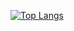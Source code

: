 [![Top Langs](https://github-readme-stats.vercel.app/api/top-langs/?username=anuraghazra&langs_count=4&layout=compact&theme=highcontrast)](https://github.com/anuraghazra/github-readme-stats)

<!--
**EthanWalkerGit/EthanWalkerGit** is a ✨ _special_ ✨ repository because its `README.md` (this file) appears on your GitHub profile.

Here are some ideas to get you started:

- 🔭 I’m currently working on ...
- 🌱 I’m currently learning ...
- 👯 I’m looking to collaborate on ...
- 🤔 I’m looking for help with ...
- 💬 Ask me about ...
- 📫 How to reach me: ...
- 😄 Pronouns: ...
- ⚡ Fun fact: ...
-->
